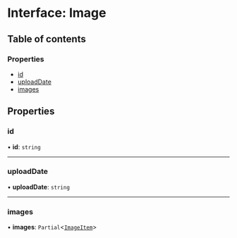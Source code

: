 # Interface: Image

## Table of contents

### Properties

- [id](Image.md#id)
- [uploadDate](Image.md#uploaddate)
- [images](Image.md#images)

## Properties

### id

• **id**: `string`

___

### uploadDate

• **uploadDate**: `string`

___

### images

• **images**: `Partial`<[`ImageItem`](ImageItem.md)\>
